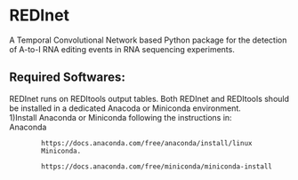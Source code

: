 # REDInet
A Temporal Convolutional Network based Python package for the detection of A-to-I RNA editing events in RNA sequencing experiments.

## **Required Softwares**:
REDInet runs on REDItools output tables. Both REDInet and REDItools should be installed in a dedicated Anacoda or Miniconda environment. \
1)Install Anaconda or Miniconda following the instructions in: \
            Anaconda
            
            https://docs.anaconda.com/free/anaconda/install/linux
            Miniconda.
            
            https://docs.anaconda.com/free/miniconda/miniconda-install 
 
